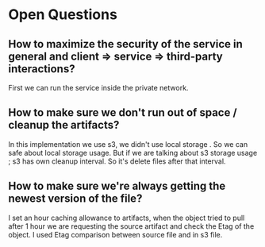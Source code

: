 # Open Questions
## How to maximize the security of the service in general and client => service => third-party interactions?
First we can run the service inside the private network.
## How to make sure we don't run out of space / cleanup the artifacts?
In this implementation we use s3, we didn't use local storage . So we can safe about local storage usage. But if we are talking about s3 storage usage ; s3 has own cleanup interval.
So it's delete files after that interval.
## How to make sure we're always getting the newest version of the file?
I set an hour caching allowance to artifacts, when the object tried to pull after 1 hour we are requesting the source artifact and check the Etag of the object.
I used Etag comparison between source file and in s3 file. 